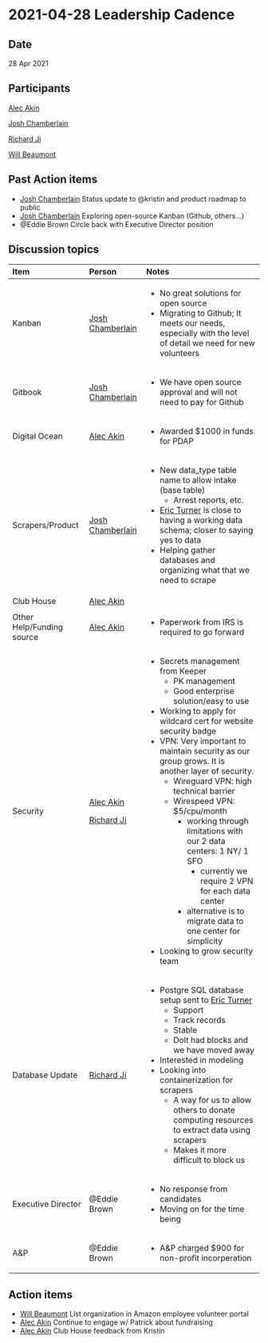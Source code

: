 # 2021-04-28 Leadership Cadence

## Date <a id="id-2021-04-28LeadershipCadence-Date"></a>

28 Apr 2021

## Participants <a id="id-2021-04-28LeadershipCadence-Participants"></a>

[Alec Akin](https://pdap.atlassian.net/wiki/people/60319bf02a42cc0069af9ac8?ref=confluence)

[Josh Chamberlain](https://pdap.atlassian.net/wiki/people/6068f9e790e3950069fbaaf4?ref=confluence)

[Richard Ji](https://pdap.atlassian.net/wiki/people/5f8f95be0e068b00766b6903?ref=confluence)

[Will Beaumont](https://pdap.atlassian.net/wiki/people/5e9c6021ca2a1d0c2e249bab?ref=confluence)

## Past Action items <a id="id-2021-04-28LeadershipCadence-PastActionitems"></a>

* [Josh Chamberlain](https://pdap.atlassian.net/wiki/people/6068f9e790e3950069fbaaf4?ref=confluence) Status update to @kristin and product roadmap to public
* [Josh Chamberlain](https://pdap.atlassian.net/wiki/people/6068f9e790e3950069fbaaf4?ref=confluence) Exploring open-source Kanban \(Github, others…\)
* @Eddie Brown Circle back with Executive Director position

## Discussion topics <a id="id-2021-04-28LeadershipCadence-Discussiontopics"></a>

<table>
  <thead>
    <tr>
      <th style="text-align:left"><b>Item</b>
      </th>
      <th style="text-align:left"><b>Person</b>
      </th>
      <th style="text-align:left"><b>Notes</b>
      </th>
    </tr>
  </thead>
  <tbody>
    <tr>
      <td style="text-align:left">Kanban</td>
      <td style="text-align:left"><a href="https://pdap.atlassian.net/wiki/people/6068f9e790e3950069fbaaf4?ref=confluence">Josh Chamberlain</a>
      </td>
      <td style="text-align:left">
        <ul>
          <li>No great solutions for open source</li>
          <li>Migrating to Github; It meets our needs, especially with the level of
            detail we need for new volunteers</li>
        </ul>
      </td>
    </tr>
    <tr>
      <td style="text-align:left">Gitbook</td>
      <td style="text-align:left"><a href="https://pdap.atlassian.net/wiki/people/6068f9e790e3950069fbaaf4?ref=confluence">Josh Chamberlain</a>
      </td>
      <td style="text-align:left">
        <ul>
          <li>We have open source approval and will not need to pay for Github</li>
        </ul>
      </td>
    </tr>
    <tr>
      <td style="text-align:left">Digital Ocean</td>
      <td style="text-align:left"><a href="https://pdap.atlassian.net/wiki/people/60319bf02a42cc0069af9ac8?ref=confluence">Alec Akin</a>
      </td>
      <td style="text-align:left">
        <ul>
          <li>Awarded $1000 in funds for PDAP</li>
        </ul>
      </td>
    </tr>
    <tr>
      <td style="text-align:left">Scrapers/Product</td>
      <td style="text-align:left"><a href="https://pdap.atlassian.net/wiki/people/6068f9e790e3950069fbaaf4?ref=confluence">Josh Chamberlain</a>
      </td>
      <td style="text-align:left">
        <ul>
          <li>New data_type table name to allow intake (base table)
            <ul>
              <li>Arrest reports, etc.</li>
            </ul>
          </li>
          <li><a href="https://pdap.atlassian.net/wiki/people/6069da262b469c007014d7fa?ref=confluence">Eric Turner</a> is
            close to having a working data schema; closer to saying yes to data</li>
          <li>Helping gather databases and organizing what that we need to scrape</li>
        </ul>
      </td>
    </tr>
    <tr>
      <td style="text-align:left">Club House</td>
      <td style="text-align:left"><a href="https://pdap.atlassian.net/wiki/people/60319bf02a42cc0069af9ac8?ref=confluence">Alec Akin</a>
      </td>
      <td style="text-align:left"></td>
    </tr>
    <tr>
      <td style="text-align:left">Other Help/Funding source</td>
      <td style="text-align:left"><a href="https://pdap.atlassian.net/wiki/people/60319bf02a42cc0069af9ac8?ref=confluence">Alec Akin</a>
      </td>
      <td style="text-align:left">
        <ul>
          <li>Paperwork from IRS is required to go forward</li>
        </ul>
      </td>
    </tr>
    <tr>
      <td style="text-align:left">Security</td>
      <td style="text-align:left">
        <p><a href="https://pdap.atlassian.net/wiki/people/60319bf02a42cc0069af9ac8?ref=confluence">Alec Akin</a>
        </p>
        <p><a href="https://pdap.atlassian.net/wiki/people/5f8f95be0e068b00766b6903?ref=confluence">Richard Ji</a>
        </p>
      </td>
      <td style="text-align:left">
        <ul>
          <li>Secrets management from Keeper
            <ul>
              <li>PK management</li>
              <li>Good enterprise solution/easy to use</li>
            </ul>
          </li>
          <li>Working to apply for wildcard cert for website security badge</li>
          <li>VPN: Very important to maintain security as our group grows. It is another
            layer of security.
            <ul>
              <li>Wireguard VPN: high technical barrier</li>
              <li>Wirespeed VPN: $5/cpu/month
                <ul>
                  <li>working through limitations with our 2 data centers: 1 NY/ 1 SFO
                    <ul>
                      <li>currently we require 2 VPN for each data center</li>
                    </ul>
                  </li>
                  <li>alternative is to migrate data to one center for simplicity</li>
                </ul>
              </li>
            </ul>
          </li>
          <li>Looking to grow security team</li>
        </ul>
      </td>
    </tr>
    <tr>
      <td style="text-align:left">Database Update</td>
      <td style="text-align:left"><a href="https://pdap.atlassian.net/wiki/people/5f8f95be0e068b00766b6903?ref=confluence">Richard Ji</a>
      </td>
      <td style="text-align:left">
        <ul>
          <li>Postgre SQL database setup sent to <a href="https://pdap.atlassian.net/wiki/people/6069da262b469c007014d7fa?ref=confluence">Eric Turner</a>
            <ul>
              <li>Support</li>
              <li>Track records</li>
              <li>Stable</li>
              <li>Dolt had blocks and we have moved away</li>
            </ul>
          </li>
          <li>Interested in modeling</li>
          <li>Looking into containerization for scrapers
            <ul>
              <li>A way for us to allow others to donate computing resources to extract
                data using scrapers</li>
              <li>Makes it more difficult to block us</li>
            </ul>
          </li>
        </ul>
      </td>
    </tr>
    <tr>
      <td style="text-align:left">Executive Director</td>
      <td style="text-align:left">@Eddie Brown</td>
      <td style="text-align:left">
        <ul>
          <li>No response from candidates</li>
          <li>Moving on for the time being</li>
        </ul>
      </td>
    </tr>
    <tr>
      <td style="text-align:left">A&amp;P</td>
      <td style="text-align:left">@Eddie Brown</td>
      <td style="text-align:left">
        <ul>
          <li>A&amp;P charged $900 for non-profit incorperation</li>
        </ul>
      </td>
    </tr>
  </tbody>
</table>

## Action items <a id="id-2021-04-28LeadershipCadence-Actionitems"></a>

* [Will Beaumont](https://pdap.atlassian.net/wiki/people/5e9c6021ca2a1d0c2e249bab?ref=confluence) List organization in Amazon employee volunteer portal
* [Alec Akin](https://pdap.atlassian.net/wiki/people/60319bf02a42cc0069af9ac8?ref=confluence) Continue to engage w/ Patrick about fundraising
* [Alec Akin](https://pdap.atlassian.net/wiki/people/60319bf02a42cc0069af9ac8?ref=confluence) Club House feedback from Kristin

